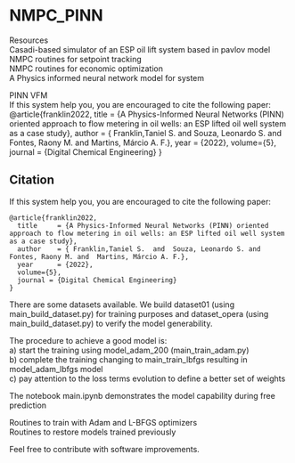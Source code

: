 # NMPC_PINN

Resources <br>
Casadi-based simulator of an ESP oil lift system based in pavlov model <br>
NMPC routines for setpoint tracking<br>
NMPC routines for economic optimization<br>
A Physics informed neural network model for system<br>

PINN VFM <br>
 If this system help you, you are encouraged to cite the following paper:<br>
    @article{franklin2022,
      title     = {A Physics-Informed Neural Networks (PINN) oriented approach to flow metering in oil wells: an ESP lifted oil well system as a case study},
      author    = { Franklin,Taniel S.  and  Souza, Leonardo S. and  Fontes, Raony M. and  Martins, Márcio A. F.},
      year      = {2022},
      volume={5},
      journal = {Digital Chemical Engineering}
    } 

## Citation
 If this system help you, you are encouraged to cite the following paper:<br>

    @article{franklin2022,
      title     = {A Physics-Informed Neural Networks (PINN) oriented approach to flow metering in oil wells: an ESP lifted oil well system as a case study},
      author    = { Franklin,Taniel S.  and  Souza, Leonardo S. and  Fontes, Raony M. and  Martins, Márcio A. F.},
      year      = {2022},
      volume={5},
      journal = {Digital Chemical Engineering}
    } 


There are some datasets available. We build dataset01 (using main_build_dataset.py) for training purposes and dataset_opera (using main_build_dataset.py) to verify the model generability. <br>

The procedure to achieve a good model is: <br>
a) start the training using model_adam_200 (main_train_adam.py)  <br>
b) complete the training changing to main_train_lbfgs resulting in model_adam_lbfgs model <br>
c) pay attention to the loss terms evolution to define a better set of weights <br>

The notebook main.ipynb demonstrates the model capability during free prediction <br>

Routines to train with Adam and L-BFGS optimizers <br>
Routines to restore models trained previously <br>

Feel free to contribute with software improvements.

